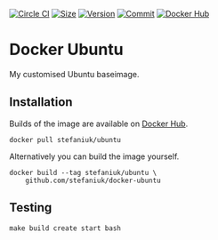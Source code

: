 [![Circle CI](https://circleci.com/gh/stefaniuk/docker-ubuntu.svg?style=shield "CircleCI")](https://circleci.com/gh/stefaniuk/docker-ubuntu)&nbsp;[![Size](https://images.microbadger.com/badges/image/stefaniuk/ubuntu.svg)](http://microbadger.com/images/stefaniuk/ubuntu)&nbsp;[![Version](https://images.microbadger.com/badges/version/stefaniuk/ubuntu.svg)](http://microbadger.com/images/stefaniuk/ubuntu)&nbsp;[![Commit](https://images.microbadger.com/badges/commit/stefaniuk/ubuntu.svg)](http://microbadger.com/images/stefaniuk/ubuntu)&nbsp;[![Docker Hub](https://img.shields.io/docker/pulls/stefaniuk/ubuntu.svg)](https://hub.docker.com/r/stefaniuk/ubuntu/)

Docker Ubuntu
=============

My customised Ubuntu baseimage.

Installation
------------

Builds of the image are available on [Docker Hub](https://hub.docker.com/r/stefaniuk/ubuntu/).

    docker pull stefaniuk/ubuntu

Alternatively you can build the image yourself.

    docker build --tag stefaniuk/ubuntu \
        github.com/stefaniuk/docker-ubuntu

Testing
-------

    make build create start bash
